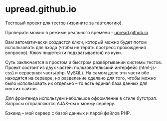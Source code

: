 # upread.github.io

Тестовый проект для тестов (извините за тавтологию).

Проверить можно в режиме реального времени - <a href="https://upread.github.io/" target="_blank">upread.github.io</a>

Вам автоматически создастся ключ, который можно будет потом использовать для входа (чтобы не терять прогресс прохождения вопросов). Ключ пишется (и подхватывается) из куки.

Суть заключается в простом и быстром развёртывании системы тестов. Проект состоит из двух частей: пользовательский интерфейс (html-js-css) и серверная часть(php-MySQL). На самом деле эти части обе находятся на сервере, но разделение сделано для того, чтобы можно было использовать их отдельно – то есть единая база данных для многих сайтов.

Для фронтенда используем небольшое оформление в стиле бутстрап. Запросы отправляются AJAX-ом к моему серверу.

Бэкенд – мой сервер с базой данных и парой файлов PHP.

<img src="https://upread.github.io/img/screen1.png" alt="" />
